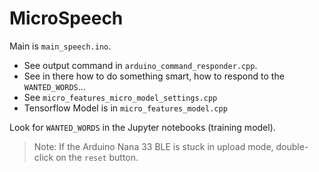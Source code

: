 # MicroSpeech
Main is `main_speech.ino`.

- See output command in `arduino_command_responder.cpp`.
- See in there how to do something smart, how to respond to the `WANTED_WORDS`...
- See `micro_features_micro_model_settings.cpp`
- Tensorflow Model is in `micro_features_model.cpp`

Look for `WANTED_WORDS` in the Jupyter notebooks (training model).

> Note: If the Arduino Nana 33 BLE is stuck in upload mode, double-click on the `reset` button.

